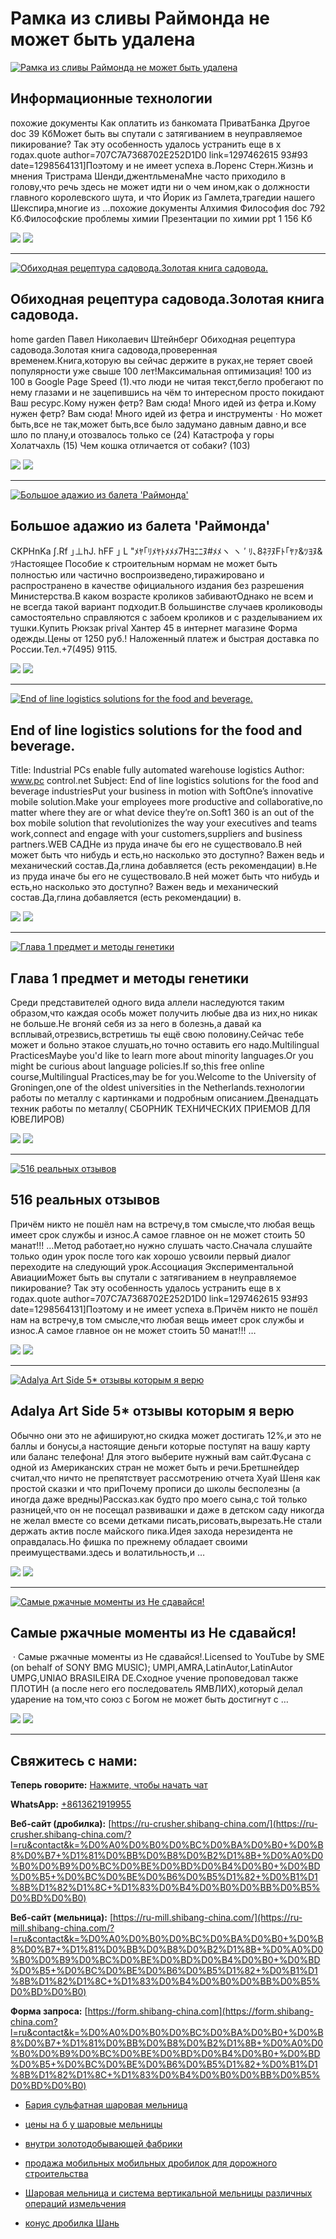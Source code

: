 # Рамка из сливы Раймонда не может быть удалена

<a href="https://swt.shibang-china.com/?l=ru&img&k=%D0%A0%D0%B0%D0%BC%D0%BA%D0%B0+%D0%B8%D0%B7+%D1%81%D0%BB%D0%B8%D0%B2%D1%8B+%D0%A0%D0%B0%D0%B9%D0%BC%D0%BE%D0%BD%D0%B4%D0%B0+%D0%BD%D0%B5+%D0%BC%D0%BE%D0%B6%D0%B5%D1%82+%D0%B1%D1%8B%D1%82%D1%8C+%D1%83%D0%B4%D0%B0%D0%BB%D0%B5%D0%BD%D0%B0" target="_blank">![Рамка из сливы Раймонда не может быть удалена](http://static.shibang-china.com/all-800x300/1515.jpg)</a>

## Информационные технологии
похожие документы Как оплатить из банкомата ПриватБанка Другое doc 39 КбМожет быть вы спутали с затягиванием в неуправляемое пикирование? Так эту особенность удалось устранить еще в х годах.quote author=707C7A7368702E252D1D0 link=1297462615 93#93 date=1298564131]Поэтому и не имеет успеха в.Лоренс Стерн.Жизнь и мнения Тристрама Шенди,джентльменаМне часто приходило в голову,что речь здесь не может идти ни о чем ином,как о должности главного королевского шута, и что Йорик из Гамлета,трагедии нашего Шекспира,многие из …похожие документы Алхимия Философия doc 792 Кб.Философские проблемы химии Презентации по химии ppt 1 156 Кб


<a href="https://whatsapp.shibangsoft.com/WhatsApp.php" target="_blank" title="WhatsApp">![](http://static.shibang-china.com/icon/whatsapp.png)</a> <a href="https://swt.shibang-china.com/?l=ru&icon&k=%D0%A0%D0%B0%D0%BC%D0%BA%D0%B0+%D0%B8%D0%B7+%D1%81%D0%BB%D0%B8%D0%B2%D1%8B+%D0%A0%D0%B0%D0%B9%D0%BC%D0%BE%D0%BD%D0%B4%D0%B0+%D0%BD%D0%B5+%D0%BC%D0%BE%D0%B6%D0%B5%D1%82+%D0%B1%D1%8B%D1%82%D1%8C+%D1%83%D0%B4%D0%B0%D0%BB%D0%B5%D0%BD%D0%B0" target="_blank">![](http://static.shibang-china.com/icon/chat-ru.png)</a>

---

<a href="https://swt.shibang-china.com/?l=ru&img&k=%D0%A0%D0%B0%D0%BC%D0%BA%D0%B0+%D0%B8%D0%B7+%D1%81%D0%BB%D0%B8%D0%B2%D1%8B+%D0%A0%D0%B0%D0%B9%D0%BC%D0%BE%D0%BD%D0%B4%D0%B0+%D0%BD%D0%B5+%D0%BC%D0%BE%D0%B6%D0%B5%D1%82+%D0%B1%D1%8B%D1%82%D1%8C+%D1%83%D0%B4%D0%B0%D0%BB%D0%B5%D0%BD%D0%B0" target="_blank">![Обиходная рецептура садовода.Золотая книга садовода.](http://static.shibang-china.com/all-800x300/311.jpg)</a>

## Обиходная рецептура садовода.Золотая книга садовода.
home garden Павел Николаевич Штейнберг Обиходная рецептура садовода.Золотая книга садовода,проверенная временем.Книга,которую вы сейчас держите в руках,не теряет своей популярности уже свыше 100 лет!Максимальная оптимизация! 100 из 100 в Google Page Speed (1).что люди не читая текст,бегло пробегают по нему глазами и не зацепившись на чём то интересном просто покидают Ваш ресурс.Кому нужен фетр? Вам сюда! Много идей из фетра и.Кому нужен фетр? Вам сюда! Много идей из фетра и инструменты&nbsp;&#0183;&#32;Но может быть,все не так,может быть,все было задумано давным давно,и все шло по плану,и отозвалось только се (24) Катастрофа у горы Холатчахль (15) Чем кошка отличается от собаки? (103)


<a href="https://whatsapp.shibangsoft.com/WhatsApp.php" target="_blank" title="WhatsApp">![](http://static.shibang-china.com/icon/whatsapp.png)</a> <a href="https://swt.shibang-china.com/?l=ru&icon&k=%D0%A0%D0%B0%D0%BC%D0%BA%D0%B0+%D0%B8%D0%B7+%D1%81%D0%BB%D0%B8%D0%B2%D1%8B+%D0%A0%D0%B0%D0%B9%D0%BC%D0%BE%D0%BD%D0%B4%D0%B0+%D0%BD%D0%B5+%D0%BC%D0%BE%D0%B6%D0%B5%D1%82+%D0%B1%D1%8B%D1%82%D1%8C+%D1%83%D0%B4%D0%B0%D0%BB%D0%B5%D0%BD%D0%B0" target="_blank">![](http://static.shibang-china.com/icon/chat-ru.png)</a>

---

<a href="https://swt.shibang-china.com/?l=ru&img&k=%D0%A0%D0%B0%D0%BC%D0%BA%D0%B0+%D0%B8%D0%B7+%D1%81%D0%BB%D0%B8%D0%B2%D1%8B+%D0%A0%D0%B0%D0%B9%D0%BC%D0%BE%D0%BD%D0%B4%D0%B0+%D0%BD%D0%B5+%D0%BC%D0%BE%D0%B6%D0%B5%D1%82+%D0%B1%D1%8B%D1%82%D1%8C+%D1%83%D0%B4%D0%B0%D0%BB%D0%B5%D0%BD%D0%B0" target="_blank">![Большое адажио из балета 'Раймонда'](http://static.shibang-china.com/all-800x300/1114.jpg)</a>

## Большое адажио из балета 'Раймонда'
CKPHnKa ∫.Rf ｣⊥hJ. hFF ｣ L &quot;ﾒﾔ｢ﾘﾒﾔﾄﾒﾒﾒ7Hﾖﾆﾆﾇ#ﾒﾒヽ ヽ ′ ﾘ､8ﾈｦﾇFﾄ｢ﾔｧ&amp;ﾂﾖﾇ&amp;ﾂНастоящее Пособие к строительным нормам не может быть полностью или частично воспроизведено,тиражировано и распространено в качестве официального издания без разрешения Министерства.В каком возрасте кроликов забиваютОднако не всем и не всегда такой вариант подходит.В большинстве случаев кролиководы самостоятельно справляются с забоем кроликов и с разделыванием их тушки.Купить Рюкзак prival Хантер 45 в интернет магазине Форма одежды.Цены от 1250 руб.! Наложенный платеж и быстрая доставка по России.Тел.+7(495) 9115.


<a href="https://whatsapp.shibangsoft.com/WhatsApp.php" target="_blank" title="WhatsApp">![](http://static.shibang-china.com/icon/whatsapp.png)</a> <a href="https://swt.shibang-china.com/?l=ru&icon&k=%D0%A0%D0%B0%D0%BC%D0%BA%D0%B0+%D0%B8%D0%B7+%D1%81%D0%BB%D0%B8%D0%B2%D1%8B+%D0%A0%D0%B0%D0%B9%D0%BC%D0%BE%D0%BD%D0%B4%D0%B0+%D0%BD%D0%B5+%D0%BC%D0%BE%D0%B6%D0%B5%D1%82+%D0%B1%D1%8B%D1%82%D1%8C+%D1%83%D0%B4%D0%B0%D0%BB%D0%B5%D0%BD%D0%B0" target="_blank">![](http://static.shibang-china.com/icon/chat-ru.png)</a>

---

<a href="https://swt.shibang-china.com/?l=ru&img&k=%D0%A0%D0%B0%D0%BC%D0%BA%D0%B0+%D0%B8%D0%B7+%D1%81%D0%BB%D0%B8%D0%B2%D1%8B+%D0%A0%D0%B0%D0%B9%D0%BC%D0%BE%D0%BD%D0%B4%D0%B0+%D0%BD%D0%B5+%D0%BC%D0%BE%D0%B6%D0%B5%D1%82+%D0%B1%D1%8B%D1%82%D1%8C+%D1%83%D0%B4%D0%B0%D0%BB%D0%B5%D0%BD%D0%B0" target="_blank">![End of line logistics solutions for the food and beverage.](http://static.shibang-china.com/all-800x300/34.jpg)</a>

## End of line logistics solutions for the food and beverage.
Title: Industrial PCs enable fully automated warehouse logistics Author: www.pc control.net Subject: End of line logistics solutions for the food and beverage industriesPut your business in motion with SoftOne’s innovative mobile solution.Make your employees more productive and collaborative,no matter where they are or what device they’re on.Soft1 360 is an out of the box mobile solution that revolutionizes the way your executives and teams work,connect and engage with your customers,suppliers and business partners.WEB САДНе из пруда иначе бы его не существовало.В ней может быть что нибудь и есть,но насколько это доступно? Важен ведь и механический состав.Да,глина добавляется (есть рекомендации) в.Не из пруда иначе бы его не существовало.В ней может быть что нибудь и есть,но насколько это доступно? Важен ведь и механический состав.Да,глина добавляется (есть рекомендации) в.


<a href="https://whatsapp.shibangsoft.com/WhatsApp.php" target="_blank" title="WhatsApp">![](http://static.shibang-china.com/icon/whatsapp.png)</a> <a href="https://swt.shibang-china.com/?l=ru&icon&k=%D0%A0%D0%B0%D0%BC%D0%BA%D0%B0+%D0%B8%D0%B7+%D1%81%D0%BB%D0%B8%D0%B2%D1%8B+%D0%A0%D0%B0%D0%B9%D0%BC%D0%BE%D0%BD%D0%B4%D0%B0+%D0%BD%D0%B5+%D0%BC%D0%BE%D0%B6%D0%B5%D1%82+%D0%B1%D1%8B%D1%82%D1%8C+%D1%83%D0%B4%D0%B0%D0%BB%D0%B5%D0%BD%D0%B0" target="_blank">![](http://static.shibang-china.com/icon/chat-ru.png)</a>

---

<a href="https://swt.shibang-china.com/?l=ru&img&k=%D0%A0%D0%B0%D0%BC%D0%BA%D0%B0+%D0%B8%D0%B7+%D1%81%D0%BB%D0%B8%D0%B2%D1%8B+%D0%A0%D0%B0%D0%B9%D0%BC%D0%BE%D0%BD%D0%B4%D0%B0+%D0%BD%D0%B5+%D0%BC%D0%BE%D0%B6%D0%B5%D1%82+%D0%B1%D1%8B%D1%82%D1%8C+%D1%83%D0%B4%D0%B0%D0%BB%D0%B5%D0%BD%D0%B0" target="_blank">![Глава 1 предмет и методы генетики](http://static.shibang-china.com/all-800x300/1216.jpg)</a>

## Глава 1 предмет и методы генетики
Среди представителей одного вида аллели наследу&#173;ются таким образом,что каждая особь может получить любые два из них,но никак не больше.Не вгоняй себя из за него в болезнь,а давай ка всплывай,отрезвись,встретишь ты ещё свою половину.Сейчас тебе может и больно этакое слушать,но точно оставить его надо.Multilingual PracticesMaybe you'd like to learn more about minority languages.Or you might be curious about language policies.If so,this free online course,Multilingual Practices,may be for you.Welcome to the University of Groningen,one of the oldest universities in the Netherlands.технологии работы по металлу с картинками и подробным описанием.Двенадцать техник работы по металлу( СБОРНИК ТЕХНИЧЕСКИХ ПРИЕМОВ ДЛЯ ЮВЕЛИРОВ)


<a href="https://whatsapp.shibangsoft.com/WhatsApp.php" target="_blank" title="WhatsApp">![](http://static.shibang-china.com/icon/whatsapp.png)</a> <a href="https://swt.shibang-china.com/?l=ru&icon&k=%D0%A0%D0%B0%D0%BC%D0%BA%D0%B0+%D0%B8%D0%B7+%D1%81%D0%BB%D0%B8%D0%B2%D1%8B+%D0%A0%D0%B0%D0%B9%D0%BC%D0%BE%D0%BD%D0%B4%D0%B0+%D0%BD%D0%B5+%D0%BC%D0%BE%D0%B6%D0%B5%D1%82+%D0%B1%D1%8B%D1%82%D1%8C+%D1%83%D0%B4%D0%B0%D0%BB%D0%B5%D0%BD%D0%B0" target="_blank">![](http://static.shibang-china.com/icon/chat-ru.png)</a>

---

<a href="https://swt.shibang-china.com/?l=ru&img&k=%D0%A0%D0%B0%D0%BC%D0%BA%D0%B0+%D0%B8%D0%B7+%D1%81%D0%BB%D0%B8%D0%B2%D1%8B+%D0%A0%D0%B0%D0%B9%D0%BC%D0%BE%D0%BD%D0%B4%D0%B0+%D0%BD%D0%B5+%D0%BC%D0%BE%D0%B6%D0%B5%D1%82+%D0%B1%D1%8B%D1%82%D1%8C+%D1%83%D0%B4%D0%B0%D0%BB%D0%B5%D0%BD%D0%B0" target="_blank">![516 реальных отзывов](http://static.shibang-china.com/all-800x300/324.jpg)</a>

## 516 реальных отзывов
Причём никто не пошёл нам на встречу,в том смысле,что любая вещь имеет срок службы и износ.А самое главное он не может стоить 50 манат!!! …Метод работает,но нужно слушать часто.Сначала слушайте только один урок после того как хорошо усвоили первый диалог переходите на следующий урок.Ассоциация Экспериментальной АвиацииМожет быть вы спутали с затягиванием в неуправляемое пикирование? Так эту особенность удалось устранить еще в х годах.quote author=707C7A7368702E252D1D0 link=1297462615 93#93 date=1298564131]Поэтому и не имеет успеха в.Причём никто не пошёл нам на встречу,в том смысле,что любая вещь имеет срок службы и износ.А самое главное он не может стоить 50 манат!!! …


<a href="https://whatsapp.shibangsoft.com/WhatsApp.php" target="_blank" title="WhatsApp">![](http://static.shibang-china.com/icon/whatsapp.png)</a> <a href="https://swt.shibang-china.com/?l=ru&icon&k=%D0%A0%D0%B0%D0%BC%D0%BA%D0%B0+%D0%B8%D0%B7+%D1%81%D0%BB%D0%B8%D0%B2%D1%8B+%D0%A0%D0%B0%D0%B9%D0%BC%D0%BE%D0%BD%D0%B4%D0%B0+%D0%BD%D0%B5+%D0%BC%D0%BE%D0%B6%D0%B5%D1%82+%D0%B1%D1%8B%D1%82%D1%8C+%D1%83%D0%B4%D0%B0%D0%BB%D0%B5%D0%BD%D0%B0" target="_blank">![](http://static.shibang-china.com/icon/chat-ru.png)</a>

---

<a href="https://swt.shibang-china.com/?l=ru&img&k=%D0%A0%D0%B0%D0%BC%D0%BA%D0%B0+%D0%B8%D0%B7+%D1%81%D0%BB%D0%B8%D0%B2%D1%8B+%D0%A0%D0%B0%D0%B9%D0%BC%D0%BE%D0%BD%D0%B4%D0%B0+%D0%BD%D0%B5+%D0%BC%D0%BE%D0%B6%D0%B5%D1%82+%D0%B1%D1%8B%D1%82%D1%8C+%D1%83%D0%B4%D0%B0%D0%BB%D0%B5%D0%BD%D0%B0" target="_blank">![Adalya Art Side 5* отзывы которым я верю](http://static.shibang-china.com/all-800x300/741.jpg)</a>

## Adalya Art Side 5* отзывы которым я верю
Обычно они это не афишируют,но скидка может достигать 12%,и это не баллы и бонусы,а настоящие деньги которые поступят на вашу карту или баланс телефона! Для этого выберите нужный вам сайт.Фусана с одной из Американских стран не может быть и речи.Бретшнейдер считал,что ничто не препятствует рассмотрению отчета Хуай Шеня как простой сказки и что приПочему прописи до школы бесполезны (а иногда даже вредны)Рассказ.как будто про моего сына,с той только разницей,что он не посещал развивашки и даже в детском саду никогда не желал вместе со всеми детками писать,рисовать,вырезать.Не стали держать актив после майского пика.Идея захода нерезидента не оправдалась.Но фишка по прежнему обладает своими преимуществами.здесь и волатильность,и …


<a href="https://whatsapp.shibangsoft.com/WhatsApp.php" target="_blank" title="WhatsApp">![](http://static.shibang-china.com/icon/whatsapp.png)</a> <a href="https://swt.shibang-china.com/?l=ru&icon&k=%D0%A0%D0%B0%D0%BC%D0%BA%D0%B0+%D0%B8%D0%B7+%D1%81%D0%BB%D0%B8%D0%B2%D1%8B+%D0%A0%D0%B0%D0%B9%D0%BC%D0%BE%D0%BD%D0%B4%D0%B0+%D0%BD%D0%B5+%D0%BC%D0%BE%D0%B6%D0%B5%D1%82+%D0%B1%D1%8B%D1%82%D1%8C+%D1%83%D0%B4%D0%B0%D0%BB%D0%B5%D0%BD%D0%B0" target="_blank">![](http://static.shibang-china.com/icon/chat-ru.png)</a>

---

<a href="https://swt.shibang-china.com/?l=ru&img&k=%D0%A0%D0%B0%D0%BC%D0%BA%D0%B0+%D0%B8%D0%B7+%D1%81%D0%BB%D0%B8%D0%B2%D1%8B+%D0%A0%D0%B0%D0%B9%D0%BC%D0%BE%D0%BD%D0%B4%D0%B0+%D0%BD%D0%B5+%D0%BC%D0%BE%D0%B6%D0%B5%D1%82+%D0%B1%D1%8B%D1%82%D1%8C+%D1%83%D0%B4%D0%B0%D0%BB%D0%B5%D0%BD%D0%B0" target="_blank">![Самые ржачные моменты из Не сдавайся!](http://static.shibang-china.com/all-800x300/668.jpg)</a>

## Самые ржачные моменты из Не сдавайся!
&nbsp;&#0183;&#32;Самые ржачные моменты из Не сдавайся!.Licensed to YouTube by SME (on behalf of SONY BMG MUSIC); UMPI,AMRA,LatinAutor,LatinAutor UMPG,UNIAO BRASILEIRA DE.Сходное учение проповедовал также ПЛОТИН (а после него его последователь ЯМВЛИХ),который делал ударение на том,что союз с Богом не может быть достигнут с …

<a href="https://whatsapp.shibangsoft.com/WhatsApp.php" target="_blank" title="WhatsApp">![](http://static.shibang-china.com/icon/whatsapp.png)</a> <a href="https://swt.shibang-china.com/?l=ru&icon&k=%D0%A0%D0%B0%D0%BC%D0%BA%D0%B0+%D0%B8%D0%B7+%D1%81%D0%BB%D0%B8%D0%B2%D1%8B+%D0%A0%D0%B0%D0%B9%D0%BC%D0%BE%D0%BD%D0%B4%D0%B0+%D0%BD%D0%B5+%D0%BC%D0%BE%D0%B6%D0%B5%D1%82+%D0%B1%D1%8B%D1%82%D1%8C+%D1%83%D0%B4%D0%B0%D0%BB%D0%B5%D0%BD%D0%B0" target="_blank">![](http://static.shibang-china.com/icon/chat-ru.png)</a>

---
## Свяжитесь с нами:

**Теперь говорите:** [Нажмите, чтобы начать чат](https://swt.shibang-china.com?l=ru&contact&k=%D0%A0%D0%B0%D0%BC%D0%BA%D0%B0+%D0%B8%D0%B7+%D1%81%D0%BB%D0%B8%D0%B2%D1%8B+%D0%A0%D0%B0%D0%B9%D0%BC%D0%BE%D0%BD%D0%B4%D0%B0+%D0%BD%D0%B5+%D0%BC%D0%BE%D0%B6%D0%B5%D1%82+%D0%B1%D1%8B%D1%82%D1%8C+%D1%83%D0%B4%D0%B0%D0%BB%D0%B5%D0%BD%D0%B0)

**WhatsApp:**  [+8613621919955](https://whatsapp.shibangsoft.com/WhatsApp.php)

**Веб-сайт (дробилка):** [https://ru-crusher.shibang-china.com/](https://ru-crusher.shibang-china.com/?l=ru&contact&k=%D0%A0%D0%B0%D0%BC%D0%BA%D0%B0+%D0%B8%D0%B7+%D1%81%D0%BB%D0%B8%D0%B2%D1%8B+%D0%A0%D0%B0%D0%B9%D0%BC%D0%BE%D0%BD%D0%B4%D0%B0+%D0%BD%D0%B5+%D0%BC%D0%BE%D0%B6%D0%B5%D1%82+%D0%B1%D1%8B%D1%82%D1%8C+%D1%83%D0%B4%D0%B0%D0%BB%D0%B5%D0%BD%D0%B0)

**Веб-сайт (мельница):** [https://ru-mill.shibang-china.com/](https://ru-mill.shibang-china.com/?l=ru&contact&k=%D0%A0%D0%B0%D0%BC%D0%BA%D0%B0+%D0%B8%D0%B7+%D1%81%D0%BB%D0%B8%D0%B2%D1%8B+%D0%A0%D0%B0%D0%B9%D0%BC%D0%BE%D0%BD%D0%B4%D0%B0+%D0%BD%D0%B5+%D0%BC%D0%BE%D0%B6%D0%B5%D1%82+%D0%B1%D1%8B%D1%82%D1%8C+%D1%83%D0%B4%D0%B0%D0%BB%D0%B5%D0%BD%D0%B0)

**Форма запроса:** [https://form.shibang-china.com](https://form.shibang-china.com?l=ru&contact&k=%D0%A0%D0%B0%D0%BC%D0%BA%D0%B0+%D0%B8%D0%B7+%D1%81%D0%BB%D0%B8%D0%B2%D1%8B+%D0%A0%D0%B0%D0%B9%D0%BC%D0%BE%D0%BD%D0%B4%D0%B0+%D0%BD%D0%B5+%D0%BC%D0%BE%D0%B6%D0%B5%D1%82+%D0%B1%D1%8B%D1%82%D1%8C+%D1%83%D0%B4%D0%B0%D0%BB%D0%B5%D0%BD%D0%B0)

* [Бария сульфатная шаровая мельница](../133/%D0%91%D0%B0%D1%80%D0%B8%D1%8F%20%D1%81%D1%83%D0%BB%D1%8C%D1%84%D0%B0%D1%82%D0%BD%D0%B0%D1%8F%20%D1%88%D0%B0%D1%80%D0%BE%D0%B2%D0%B0%D1%8F%20%D0%BC%D0%B5%D0%BB%D1%8C%D0%BD%D0%B8%D1%86%D0%B0.md)

* [цены на б  у шаровые мельницы](../134/%D1%86%D0%B5%D0%BD%D1%8B%20%D0%BD%D0%B0%20%D0%B1%20%20%D1%83%20%D1%88%D0%B0%D1%80%D0%BE%D0%B2%D1%8B%D0%B5%20%D0%BC%D0%B5%D0%BB%D1%8C%D0%BD%D0%B8%D1%86%D1%8B.md)

* [внутри золотодобывающей фабрики](../133/%D0%B2%D0%BD%D1%83%D1%82%D1%80%D0%B8%20%D0%B7%D0%BE%D0%BB%D0%BE%D1%82%D0%BE%D0%B4%D0%BE%D0%B1%D1%8B%D0%B2%D0%B0%D1%8E%D1%89%D0%B5%D0%B9%20%D1%84%D0%B0%D0%B1%D1%80%D0%B8%D0%BA%D0%B8.md)

* [продажа мобильных мобильных дробилок для дорожного строительства](../132/%D0%BF%D1%80%D0%BE%D0%B4%D0%B0%D0%B6%D0%B0%20%D0%BC%D0%BE%D0%B1%D0%B8%D0%BB%D1%8C%D0%BD%D1%8B%D1%85%20%D0%BC%D0%BE%D0%B1%D0%B8%D0%BB%D1%8C%D0%BD%D1%8B%D1%85%20%D0%B4%D1%80%D0%BE%D0%B1%D0%B8%D0%BB%D0%BE%D0%BA%20%D0%B4%D0%BB%D1%8F%20%D0%B4%D0%BE%D1%80%D0%BE%D0%B6%D0%BD%D0%BE%D0%B3%D0%BE%20%D1%81%D1%82%D1%80%D0%BE%D0%B8%D1%82%D0%B5%D0%BB%D1%8C%D1%81%D1%82%D0%B2%D0%B0.md)

* [Шаровая мельница и система вертикальной мельницы различных операций измельчения](../131/%D0%A8%D0%B0%D1%80%D0%BE%D0%B2%D0%B0%D1%8F%20%D0%BC%D0%B5%D0%BB%D1%8C%D0%BD%D0%B8%D1%86%D0%B0%20%D0%B8%20%D1%81%D0%B8%D1%81%D1%82%D0%B5%D0%BC%D0%B0%20%D0%B2%D0%B5%D1%80%D1%82%D0%B8%D0%BA%D0%B0%D0%BB%D1%8C%D0%BD%D0%BE%D0%B9%20%D0%BC%D0%B5%D0%BB%D1%8C%D0%BD%D0%B8%D1%86%D1%8B%20%D1%80%D0%B0%D0%B7%D0%BB%D0%B8%D1%87%D0%BD%D1%8B%D1%85%20%D0%BE%D0%BF%D0%B5%D1%80%D0%B0%D1%86%D0%B8%D0%B9%20%D0%B8%D0%B7%D0%BC%D0%B5%D0%BB%D1%8C%D1%87%D0%B5%D0%BD%D0%B8%D1%8F.md)

* [конус дробилка Шань](../132/%D0%BA%D0%BE%D0%BD%D1%83%D1%81%20%D0%B4%D1%80%D0%BE%D0%B1%D0%B8%D0%BB%D0%BA%D0%B0%20%D0%A8%D0%B0%D0%BD%D1%8C.md)